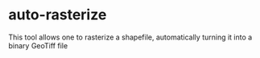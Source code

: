 # auto-rasterize
This tool allows one to rasterize a shapefile, automatically turning it into a binary GeoTiff file
